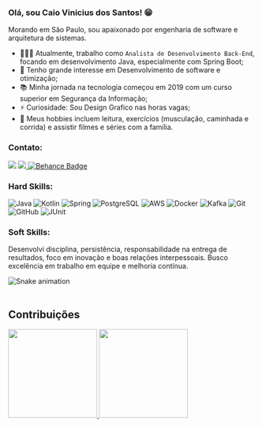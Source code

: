 
### Olá, sou Caio Vinicius dos Santos! 😁 

Morando em São Paulo, sou apaixonado por engenharia de software e arquitetura de sistemas.

- 👨🏼‍💻 Atualmente, trabalho como `Analista de Desenvolvimento Back-End`, focando em desenvolvimento Java, especialmente com Spring Boot; <br>
- 🎯 Tenho grande interesse em Desenvolvimento de software e otimização; <br>
- 📚 Minha jornada na tecnologia começou em 2019 com um curso superior em Segurança da Informação; <br>
- ⚡ Curiosidade: Sou Design Grafico nas horas vagas; <br>
- 🎺 Meus hobbies incluem leitura, exercícios (musculação, caminhada e corrida) e assistir filmes e séries com a família.

### Contato:
[<img src="https://img.shields.io/badge/linkedin-%230077B5.svg?&style=for-the-badge&logo=linkedin&logoColor=white" />](https://www.linkedin.com/in/caiovinicius2246)
<a href="mailto:caio.dev.conceicao@gmail.com?subject=Olá Caio Vinicius" target="_blank">
  <img src="https://img.shields.io/badge/Gmail-D14836?style=for-the-badge&logo=gmail&logoColor=white"/> 
</a>
<a href="https://www.behance.net/caiovinicius81" target="_blank">
  <img src="https://img.shields.io/badge/Behance-1769FF?style=for-the-badge&logo=behance&logoColor=white" alt="Behance Badge"/>
</a>


### Hard Skills:
![Java](https://img.shields.io/badge/Java-ED8B00?style=for-the-badge&logo=java&logoColor=white) 
![Kotlin](https://img.shields.io/badge/Kotlin-007396?style=for-the-badge&logo=kotlin&logoColor=white) 
![Spring](https://img.shields.io/badge/Spring-6DB33F?style=for-the-badge&logo=spring&logoColor=white) 
![PostgreSQL](https://img.shields.io/badge/PostgreSQL-316192?style=for-the-badge&logo=postgresql&logoColor=white) 
![AWS](https://img.shields.io/badge/AWS-232F3E?style=for-the-badge&logo=amazonaws&logoColor=white) 
![Docker](https://img.shields.io/badge/Docker-2496ED?style=for-the-badge&logo=docker&logoColor=white) 
![Kafka](https://img.shields.io/badge/Kafka-231F20?style=for-the-badge&logo=apachekafka&logoColor=white) 
![Git](https://img.shields.io/badge/Git-F05032?style=for-the-badge&logo=git&logoColor=white) 
![GitHub](https://img.shields.io/badge/GitHub-181717?style=for-the-badge&logo=github&logoColor=white) 
![JUnit](https://img.shields.io/badge/JUnit-25A162?style=for-the-badge&logo=junit&logoColor=white) 

### Soft Skills:
Desenvolvi disciplina, persistência, responsabilidade na entrega de resultados, foco em inovação e boas relações interpessoais. Busco excelência em trabalho em equipe e melhoria contínua.

![Snake animation](https://github.com/con6cao/con6cao/blob/output/github-contribution-grid-snake.svg)<br><br>

## Contribuições

<div>
  <a href="https://github.com/con6cao">
  <img height="180em" src="https://github-readme-stats.vercel.app/api/top-langs/?username=con6cao&layout=compact&langs_count=10&theme=dracula"/>
  <img height="180em" src="https://github-readme-stats.vercel.app/api?username=con6cao&show_icons=true&theme=dracula&include_all_commits=true&count_private=true"/>
</div>

